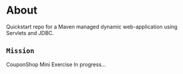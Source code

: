 # About

Quickstart repo for a Maven managed dynamic web-application using Servlets and
JDBC.

## `Mission`

CouponShop Mini Exercise
In progress...
